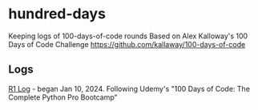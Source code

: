 # hundred-days
Keeping logs of 100-days-of-code rounds
Based on Alex Kalloway's 100 Days of Code Challenge https://github.com/kallaway/100-days-of-code

## Logs
[R1 Log](r1-log.md) - began Jan 10, 2024. Following Udemy's "100 Days of Code: The Complete Python Pro Bootcamp"
